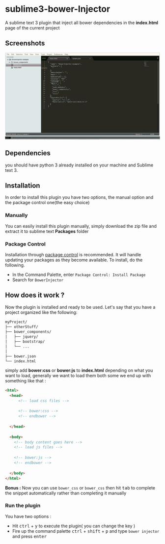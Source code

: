 # sublime3-bower-Injector
A sublime text 3 plugin that inject all bower dependencies
in the **index.html** page of the current project

## Screenshots
![BowerInjector Screenshot](./resource/screenshot.gif)

## Dependencies
you should have python 3 already installed on your machine and Sublime text 3.

## Installation
In order to install this plugin you have two options,
the manual option and the package control one(the easy choice)

### Manually
You can easily install this plugin manually, simply download the zip file and extract it to sublime text   **Packages** folder

### Package Control
Installation through [package control](http://wbond.net/sublime_packages/package_control) is recommended. It will handle updating your packages as they become available. To install, do the following.

* In the Command Palette, enter `Package Control: Install Package`
* Search for `BowerInjector`

## How does it work ?
Now the plugin is installed and ready to be used.
Let's say that you have a project organized like the following:

```
myProject/
├── otherStuff/
├── bower_components/
│   ├── jquery/
│   ├── bootstrap/
│   └── ...
│
├── bower.json  
└── index.html
```

simply add **bower:css** or **bower:js** to **index.html** depending on what you want to load, generally we want to load them both some we end up with something like that :

```html
<html>
  <head>
      <!-- load css files -->

      <!-- bower:css -->
      <!-- endbower -->

  </head>

  <body>
    <!-- body content goes here -->
    <!-- load js files -->

    <!-- bower:js -->
    <!-- endbower -->

  </body>
</html>
```

**Bonus :**
Now you can use ``bower_css`` or ``bower_css`` then hit <kbd>tab</kbd>  to complete the snippet automatically rather than completing it manually  

### Run the plugin
You have two options :
* Hit <kbd>ctrl</kbd> + <kbd>y</kbd>   to execute the plugin( you can change the key )
* Fire up the command palette <kbd>ctrl</kbd> + <kbd>shift</kbd> + <kbd>p</kbd> and type ``bower injector`` and press <kbd>enter</kbd>
